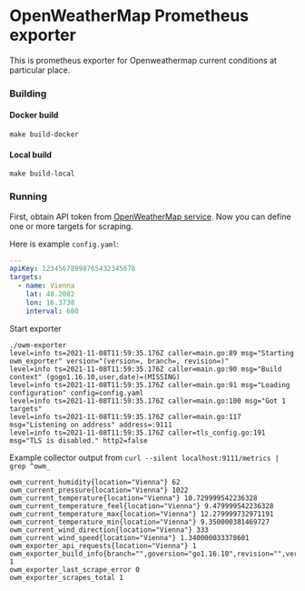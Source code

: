 # OpenWeatherMap Prometheus exporter

This is prometheus exporter for Openweathermap current conditions at particular place.


### Building

#### Docker build

```shell
make build-docker
```

#### Local build


```shell
make build-local
```

### Running

First, obtain API token from [OpenWeatherMap service](https://home.openweathermap.org/users/sign_up).
Now you can define one or more targets for scraping.

Here is example `config.yaml`:

```yaml
---
apiKey: 12345678998765432345678
targets:
  - name: Vienna
    lat: 48.2082
    lon: 16.3738
    interval: 600
```

Start exporter

```shell
./owm-exporter
level=info ts=2021-11-08T11:59:35.176Z caller=main.go:89 msg="Starting owm_exporter" version="(version=, branch=, revision=)"
level=info ts=2021-11-08T11:59:35.176Z caller=main.go:90 msg="Build context" (gogo1.16.10,user,date)=(MISSING)
level=info ts=2021-11-08T11:59:35.176Z caller=main.go:91 msg="Loading configuration" config=config.yaml
level=info ts=2021-11-08T11:59:35.176Z caller=main.go:100 msg="Got 1 targets"
level=info ts=2021-11-08T11:59:35.176Z caller=main.go:117 msg="Listening on address" address=:9111
level=info ts=2021-11-08T11:59:35.176Z caller=tls_config.go:191 msg="TLS is disabled." http2=false
```

Example collector output from `curl --silent localhost:9111/metrics | grep ^owm_
`
```
owm_current_humidity{location="Vienna"} 62
owm_current_pressure{location="Vienna"} 1022
owm_current_temperature{location="Vienna"} 10.729999542236328
owm_current_temperature_feel{location="Vienna"} 9.479999542236328
owm_current_temperature_max{location="Vienna"} 12.279999732971191
owm_current_temperature_min{location="Vienna"} 9.350000381469727
owm_current_wind_direction{location="Vienna"} 333
owm_current_wind_speed{location="Vienna"} 1.340000033378601
owm_exporter_api_requests{location="Vienna"} 1
owm_exporter_build_info{branch="",goversion="go1.16.10",revision="",version=""} 1
owm_exporter_last_scrape_error 0
owm_exporter_scrapes_total 1

```
